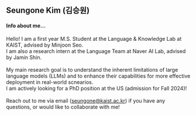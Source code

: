 ## Seungone Kim (김승원)

#### Info about me...
Hello! I am a first year M.S. Student at the Language & Knowledge Lab at KAIST, advised by Minjoon Seo.<br>
I am also a research intern at the Language Team at Naver AI Lab, advised by Jamin Shin.<br>
<br>
My main research goal is to understand the inherent limitations of large language models (LLMs) and to enhance their capabilities for more effective deployment in real-world scnearios.
<br>
I am actively looking for a PhD position at the US (admission for Fall 2024)!<br>
<br>
Reach out to me via email (seungone@kaist.ac.kr) if you have any questions, or would like to collaborate with me!<br>
